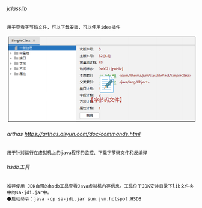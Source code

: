 ###### jclasslib

```
用于查看字节码文件，可以下载安装，可以使用idea插件
```

![image-20240829151701009](images/image-20240829151701009.png)

###### arthas https://arthas.aliyun.com/doc/commands.html

```
用于针对运行在虚拟机上的java程序的监控、下载字节码文件和反编译
```

###### hsdb工具

```
推荐使用 JDK自带的hsdb工具查看Java虚拟机内存信息。工具位于JDK安装目录下lib文件夹中的sa-jdi.jar中。
⚫启动命令：java -cp sa-jdi.jar sun.jvm.hotspot.HSDB
```

